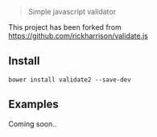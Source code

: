 > Simple javascript validator

This project has been forked from https://github.com/rickharrison/validate.js

## Install

    bower install validate2 --save-dev

## Examples

Coming soon..

